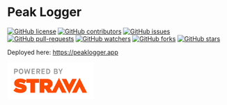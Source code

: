 # Peak Logger

[![GitHub license](https://img.shields.io/badge/License-MIT-brightgreen.svg?style=flat-square)](https://github.com/bsyrowik/peak-logger/blob/main/LICENSE.txt)
[![GitHub contributors](https://img.shields.io/github/contributors/bsyrowik/peak-logger.svg)](https://GitHub.com/bsyrowik/peak-logger/graphs/contributors/)
[![GitHub issues](https://img.shields.io/github/issues/bsyrowik/peak-logger.svg)](https://GitHub.com/bsyrowik/peak-logger/issues/)
[![GitHub pull-requests](https://img.shields.io/github/issues-pr/bsyrowik/peak-logger.svg)](https://GitHub.com/bsyrowik/peak-logger/pulls/)
[![GitHub watchers](https://img.shields.io/github/watchers/bsyrowik/peak-logger.svg?style=social&label=Watch)](https://GitHub.com/bsyrowik/peak-logger/watchers/)
[![GitHub forks](https://img.shields.io/github/forks/bsyrowik/peak-logger.svg?style=social&label=Fork)](https://GitHub.com/bsyrowik/peak-logger/network/)
[![GitHub stars](https://img.shields.io/github/stars/bsyrowik/peak-logger.svg?style=social&label=Star)](https://GitHub.com/bsyrowik/peak-logger/stargazers/)

Deployed here:
https://peaklogger.app

![Powered by Strava](./public/api_logo_pwrdBy_strava_stack_light.png)
